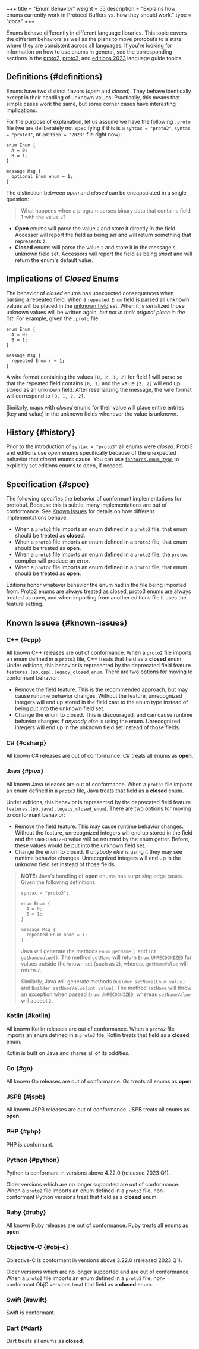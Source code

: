 +++
title = "Enum Behavior"
weight = 55
description = "Explains how enums currently work in Protocol Buffers vs. how they should work."
type = "docs"
+++

Enums behave differently in different language libraries. This topic covers the
different behaviors as well as the plans to move protobufs to a state where they
are consistent across all languages. If you're looking for information on how to
use enums in general, see the corresponding sections in the
[proto2](/programming-guides/proto2#enum),
[proto3](/programming-guides/proto3#enum), and
[editions 2023](/programming-guides/editions#enum)
language guide topics.

## Definitions {#definitions}

Enums have two distinct flavors (*open* and *closed*). They behave identically
except in their handling of unknown values. Practically, this means that simple
cases work the same, but some corner cases have interesting implications.

For the purpose of explanation, let us assume we have the following `.proto`
file (we are deliberately not specifying if this is a `syntax = "proto2"`,
`syntax = "proto3"`, or `edition = "2023"` file right now):

```
enum Enum {
  A = 0;
  B = 1;
}

message Msg {
  optional Enum enum = 1;
}
```

The distinction between *open* and *closed* can be encapsulated in a single
question:

> What happens when a program parses binary data that contains field 1 with the
> value `2`?

*   **Open** enums will parse the value `2` and store it directly in the field.
    Accessor will report the field as being *set* and will return something that
    represents `2`.
*   **Closed** enums will parse the value `2` and store it in the message's
    unknown field set. Accessors will report the field as being *unset* and will
    return the enum's default value.

## Implications of *Closed* Enums

The behavior of *closed* enums has unexpected consequences when parsing a
repeated field. When a `repeated Enum` field is parsed all unknown values will
be placed in the
[unknown field](/programming-guides/proto3/#unknowns)
set. When it is serialized those unknown values will be written again, *but not
in their original place in the list*. For example, given the `.proto` file:

```
enum Enum {
  A = 0;
  B = 1;
}

message Msg {
  repeated Enum r = 1;
}
```

A wire format containing the values `[0, 2, 1, 2]` for field 1 will parse so
that the repeated field contains `[0, 1]` and the value `[2, 2]` will end up
stored as an unknown field. After reserializing the message, the wire format
will correspond to `[0, 1, 2, 2]`.

Similarly, maps with *closed* enums for their value will place entire entries
(key and value) in the unknown fields whenever the value is unknown.

## History {#history}

Prior to the introduction of `syntax = "proto3"` all enums were *closed*. Proto3
and editions use *open* enums specifically because of the unexpected behavior
that *closed* enums cause. You can use
[`features.enum_type`](/editions/features#enum_type) to
explicitly set editions enums to open, if needed.

## Specification {#spec}

The following specifies the behavior of conformant implementations for protobuf.
Because this is subtle, many implementations are out of conformance. See
[Known Issues](#known-issues) for details on how different implementations
behave.

*   When a `proto2` file imports an enum defined in a `proto2` file, that enum
    should be treated as **closed**.
*   When a `proto3` file imports an enum defined in a `proto3` file, that enum
    should be treated as **open**.
*   When a `proto3` file imports an enum defined in a `proto2` file, the
    `protoc` compiler will produce an error.
*   When a `proto2` file imports an enum defined in a `proto3` file, that enum
    should be treated as **open**.

Editions honor whatever behavior the enum had in the file being imported from.
Proto2 enums are always treated as closed, proto3 enums are always treated as
open, and when importing from another editions file it uses the feature setting.

## Known Issues {#known-issues}

### C++ {#cpp}

All known C++ releases are out of conformance. When a `proto2` file imports an
enum defined in a `proto3` file, C++ treats that field as a **closed** enum.
Under editions, this behavior is represented by the deprecated field feature
[`features.(pb.cpp).legacy_closed_enum`](/editions/features#legacy_closed_enum).
There are two options for moving to conformant behavior:

*   Remove the field feature. This is the recommended approach, but may cause
    runtime behavior changes. Without the feature, unrecognized integers will
    end up stored in the field cast to the enum type instead of being put into
    the unknown field set.
*   Change the enum to closed. This is discouraged, and can cause runtime
    behavior changes if *anybody else* is using the enum. Unrecognized integers
    will end up in the unknown field set instead of those fields.

### C&#35; {#csharp}

All known C# releases are out of conformance. C# treats all enums as **open**.

### Java {#java}

All known Java releases are out of conformance. When a `proto2` file imports an
enum defined in a `proto3` file, Java treats that field as a **closed** enum.

Under editions, this behavior is represented by the deprecated field feature
[`features.(pb.java).legacy_closed_enum`](/editions/features#legacy_closed_enum)).
There are two options for moving to conformant behavior:

*   Remove the field feature. This may cause runtime behavior changes. Without
    the feature, unrecognized integers will end up stored in the field and the
    `UNRECOGNIZED` value will be returned by the enum getter. Before, these
    values would be put into the unknown field set.
*   Change the enum to closed. If *anybody else* is using it they may see
    runtime behavior changes. Unrecognized integers will end up in the unknown
    field set instead of those fields.

> **NOTE:** Java's handling of **open** enums has surprising edge cases. Given
> the following definitions:
>
> ```
> syntax = "proto3";
>
> enum Enum {
>   A = 0;
>   B = 1;
> }
>
> message Msg {
>   repeated Enum name = 1;
> }
> ```
>
> Java will generate the methods `Enum getName()` and `int getNameValue()`. The
> method `getName` will return `Enum.UNRECOGNIZED` for values outside the known
> set (such as `2`), whereas `getNameValue` will return `2`.
>
> Similarly, Java will generate methods `Builder setName(Enum value)` and
> `Builder setNameValue(int value)`. The method `setName` will throw an
> exception when passed `Enum.UNRECOGNIZED`, whereas `setNameValue` will accept
> `2`.

### Kotlin {#kotlin}

All known Kotlin releases are out of conformance. When a `proto2` file imports
an enum defined in a `proto3` file, Kotlin treats that field as a **closed**
enum.

Kotlin is built on Java and shares all of its oddities.

### Go {#go}

All known Go releases are out of conformance. Go treats all enums as **open**.

### JSPB {#jspb}

All known JSPB releases are out of conformance. JSPB treats all enums as
**open**.

### PHP {#php}

PHP is conformant.

### Python {#python}

Python is conformant in versions above 4.22.0 (released 2023 Q1).

Older versions which are no longer supported are out of conformance. When a
`proto2` file imports an enum defined in a `proto3` file, non-conformant Python
versions treat that field as a **closed** enum.

### Ruby {#ruby}

All known Ruby releases are out of conformance. Ruby treats all enums as
**open**.

### Objective-C {#obj-c}

Objective-C is conformant in versions above 3.22.0 (released 2023 Q1).

Older versions which are no longer supported and are out of conformance. When a
`proto2` file imports an enum defined in a `proto3` file, non-conformant ObjC
versions treat that field as a **closed** enum.

### Swift {#swift}

Swift is conformant.

### Dart {#dart}

Dart treats all enums as **closed**.
